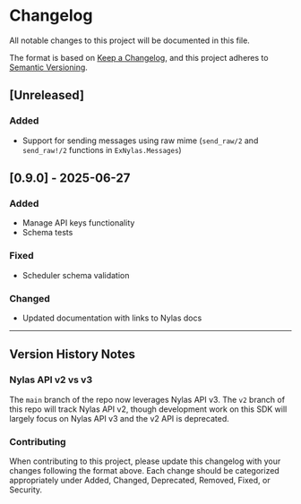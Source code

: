 # Changelog

All notable changes to this project will be documented in this file.

The format is based on [Keep a Changelog](https://keepachangelog.com/en/1.0.0/),
and this project adheres to [Semantic Versioning](https://semver.org/spec/v2.0.0.html).

## [Unreleased]

### Added
- Support for sending messages using raw mime (`send_raw/2` and `send_raw!/2` functions in `ExNylas.Messages`)

## [0.9.0] - 2025-06-27

### Added
- Manage API keys functionality
- Schema tests

### Fixed
- Scheduler schema validation

### Changed
- Updated documentation with links to Nylas docs

---

## Version History Notes

### Nylas API v2 vs v3
The `main` branch of the repo now leverages Nylas API v3. The `v2` branch of this repo will track Nylas API v2, though development work on this SDK will largely focus on Nylas API v3 and the v2 API is deprecated.

### Contributing
When contributing to this project, please update this changelog with your changes following the format above. Each change should be categorized appropriately under Added, Changed, Deprecated, Removed, Fixed, or Security. 